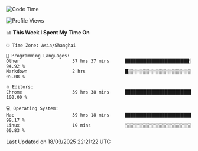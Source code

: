 <!--START_SECTION:waka-->
![Code Time](http://img.shields.io/badge/Code%20Time-3%2C660%20hrs%2040%20mins-blue)

![Profile Views](http://img.shields.io/badge/Profile%20Views-0-blue)

📊 **This Week I Spent My Time On** 

```text
🕑︎ Time Zone: Asia/Shanghai

💬 Programming Languages: 
Other                    37 hrs 37 mins      ████████████████████████░   94.92 % 
Markdown                 2 hrs               █░░░░░░░░░░░░░░░░░░░░░░░░   05.08 % 

🔥 Editors: 
Chrome                   39 hrs 38 mins      █████████████████████████   100.00 % 

💻 Operating System: 
Mac                      39 hrs 18 mins      █████████████████████████   99.17 % 
Linux                    19 mins             ░░░░░░░░░░░░░░░░░░░░░░░░░   00.83 % 
```


 Last Updated on 18/03/2025 22:21:22 UTC
<!--END_SECTION:waka-->